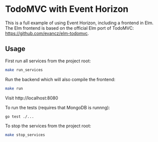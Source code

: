 # TodoMVC with Event Horizon

This is a full example of using Event Horizon, including a frontend in Elm. The Elm frontend is based on the official Elm port of TodoMVC: https://github.com/evancz/elm-todomvc.

## Usage

First run all services from the project root:

```bash
make run_services
```

Run the backend which will also compile the frontend:

```bash
make run
```

Visit http://localhost:8080

To run the tests (requires that MongoDB is runnng):

```bash
go test ./...
```

To stop the services from the project root:

```bash
make stop_services
```
